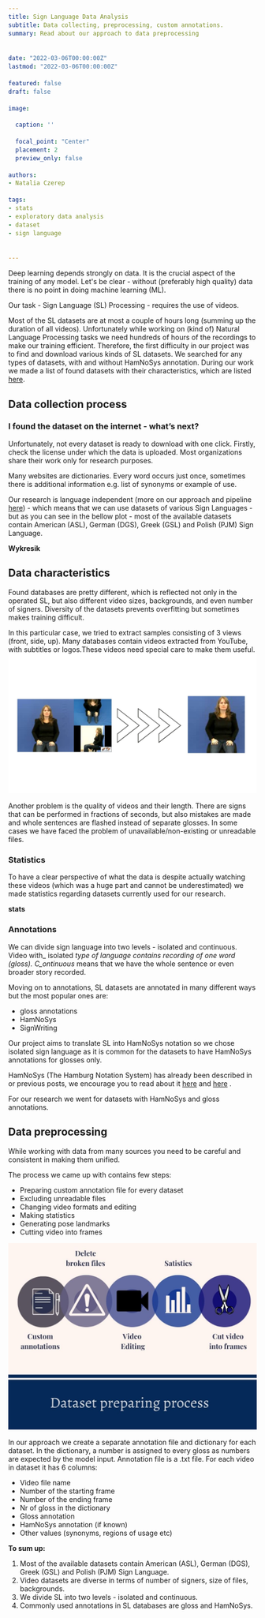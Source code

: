 ```yaml
---
title: Sign Language Data Analysis
subtitle: Data collecting, preprocessing, custom annotations.
summary: Read about our approach to data preprocessing


date: "2022-03-06T00:00:00Z"
lastmod: "2022-03-06T00:00:00Z"

featured: false
draft: false

image:

  caption: ''

  focal_point: "Center"
  placement: 2
  preview_only: false

authors:
- Natalia Czerep

tags:
- stats
- exploratory data analysis
- dataset
- sign language


---
```


Deep learning depends strongly on data. It is the crucial aspect of the training of any model. Let's be clear - without (preferably high quality) data there is no point in doing machine learning (ML).

Our task - Sign Language (SL) Processing - requires the use of videos. 

Most of the SL datasets are at most a couple of hours long (summing up the duration of all videos). Unfortunately while working on (kind of) Natural Language Processing tasks we need hundreds of hours of the recordings to make our training efficient. Therefore, the first difficulty in our project was to find and download various kinds of SL datasets. We searched for any types of datasets, with and without HamNoSys annotation. During our work we made a list of found datasets with their characteristics, which are listed [here]([https://github.com/hearai/sign-language-review](https://github.com/hearai/sign-language-review)). 

## Data collection process

### I found the dataset on the internet - what’s next?

Unfortunately, not every dataset is ready to download with one click. Firstly, check the license under which the data is uploaded. Most organizations share their work only for research purposes.

Many websites are dictionaries. Every word occurs just once, sometimes there is additional information e.g. list of synonyms or example of use.

Our research is language independent (more on our approach and pipeline [here](https://www.hearai.pl/post/10-pipeline/)) - which means that we can use datasets of various Sign Languages - but as you can see in the bellow plot - most of the available datasets  contain American (ASL), German (DGS), Greek (GSL) and Polish (PJM) Sign Language. 

**Wykresik**

## Data characteristics

Found databases are pretty different, which is reflected not only in the operated SL, but also different video sizes, backgrounds, and even number of signers. Diversity of the datasets prevents overfitting but sometimes makes training difficult.

In this particular case, we tried to extract samples consisting of 3 views (front, side, up). Many databases contain videos extracted from YouTube, with subtitles or logos.These videos need special care to make them useful.
![](3_to_1.jpg)

Another problem is the quality of videos and their length. There are signs that can be  performed in fractions of seconds, but also mistakes are made and whole sentences are flashed instead of separate glosses. In some cases we have faced the problem of unavailable/non-existing or unreadable files. 



### Statistics 

To have a clear perspective of what the data is despite actually watching these videos (which was a huge part and cannot be underestimated)  we made statistics regarding datasets currently used for our research. 

**stats**

### Annotations

We can divide sign language into two levels - isolated and continuous. Video with_ isolated _type of language contains recording of one word (gloss). C_ontinuous_ means  that we have the whole sentence or even broader story recorded. 

Moving on to annotations, SL datasets are annotated in many different ways but the most popular ones are: 

* gloss annotations
* HamNoSys
* SignWriting

Our project aims to translate SL into HamNoSys notation so we chose isolated sign language as it is common for the datasets to have HamNoSys annotations for glosses only. 

HamNoSys (The Hamburg Notation System) has already been described in or previous posts,  we encourage you to read about it  [here](https://www.hearai.pl/post/4-hamnosys/)  and [here]([https://www.hearai.pl/post/5-hamnosys2/](https://www.hearai.pl/post/5-hamnosys2/)) .

For our research we went for datasets with HamNoSys and gloss annotations.

## Data preprocessing

While  working with data from many sources you need to be careful and consistent in making them unified.

The process we came up with  contains few steps:
 
* Preparing custom annotation file for every dataset
* Excluding unreadable files
* Changing video formats and editing 
* Making statistics 
* Generating pose landmarks
* Cutting video into frames 

![](custom_annotations.jpg)

In our approach we create a separate annotation file and dictionary for each dataset. In the dictionary, a number is assigned to every gloss as numbers are expected by the model input. Annotation file is a  .txt file. 
For each video in dataset it has 6 columns:

* Video file name
* Number of the starting frame
* Number of the ending frame
* Nr of gloss in the dictionary
* Gloss annotation
* HamNoSys annotation (if known)
* Other values (synonyms, regions of usage etc)

**To sum up:**

1. Most of the available datasets  contain American (ASL), German (DGS), Greek (GSL) and Polish (PJM) Sign Language.
2. Video datasets are diverse in terms of number of signers, size of files, backgrounds.
3. We divide SL into two levels - isolated and continuous.
4. Commonly used annotations in SL databases are gloss and HamNoSys.
